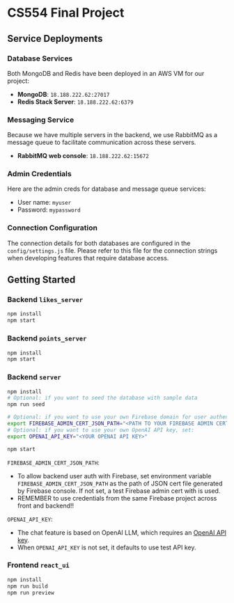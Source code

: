 # CS554 Final Project

## Service Deployments

### Database Services
Both MongoDB and Redis have been deployed in an AWS VM for our project:

- **MongoDB**: `18.188.222.62:27017`
- **Redis Stack Server**:  `18.188.222.62:6379`

### Messaging Service

Because we have multiple servers in the backend, we use RabbitMQ as a message queue to facilitate communication across these servers.

- **RabbitMQ web console**: `18.188.222.62:15672`

### Admin Credentials

Here are the admin creds for database and message queue services:

* User name: `myuser`
* Password: `mypassword`

### Connection Configuration
The connection details for both databases are configured in the `config/settings.js` file. Please refer to this file for the connection strings when developing features that require database access.


## Getting Started

### Backend `likes_server`
```sh
npm install
npm start
```

### Backend `points_server`

```sh
npm install
npm start
```

### Backend `server`

```sh
npm install
# Optional: if you want to seed the database with sample data
npm run seed 

# Optional: if you want to use your own Firebase domain for user authentication, set:
export FIREBASE_ADMIN_CERT_JSON_PATH="<PATH TO YOUR FIREBASE ADMIN CERT JSON>"
# Optional: if you want to use your own OpenAI API key, set:
export OPENAI_API_KEY="<YOUR OPENAI API KEY>"

npm start
```

`FIREBASE_ADMIN_CERT_JSON_PATH`:

* To allow backend user auth with Firebase, set environment variable `FIREBASE_ADMIN_CERT_JSON_PATH`  as the path of JSON cert file generated by Firebase console. If not set, a test Firebase admin cert with is used.
* REMEMBER to use credentials from the same Firebase project across front and backend!!

`OPENAI_API_KEY`:

* The chat feature is based on OpenAI LLM, which requires an [OpenAI API key](https://platform.openai.com/api-keys).
* When `OPENAI_API_KEY` is not set, it defaults to use test API key.

### Frontend `react_ui`

```sh
npm install
npm run build
npm run preview
```
